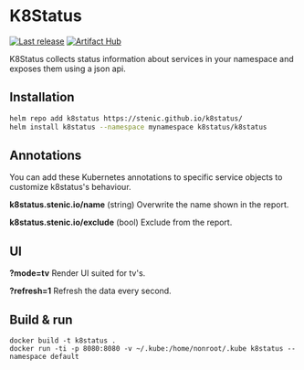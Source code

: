 # K8Status

[![Last release](https://github.com/stenic/k8status/actions/workflows/release.yaml/badge.svg)](https://github.com/stenic/k8status/actions/workflows/release.yaml)
[![Artifact Hub](https://img.shields.io/endpoint?url=https://artifacthub.io/badge/repository/k8status)](https://artifacthub.io/packages/search?repo=k8status)


K8Status collects status information about services in your namespace and exposes them using a json api.


## Installation

```sh
helm repo add k8status https://stenic.github.io/k8status/
helm install k8status --namespace mynamespace k8status/k8status
```


## Annotations

You can add these Kubernetes annotations to specific service objects to customize k8status's behaviour.

__k8status.stenic.io/name__
(string) Overwrite the name shown in the report.

__k8status.stenic.io/exclude__
(bool) Exclude from the report.


## UI

__?mode=tv__
Render UI suited for tv's.

__?refresh=1__
Refresh the data every second.


## Build & run

```
docker build -t k8status .
docker run -ti -p 8080:8080 -v ~/.kube:/home/nonroot/.kube k8status --namespace default
```